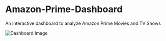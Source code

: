 # Amazon-Prime-Dashboard
An interactive dashboard to analyze Amazon Prime Movies and TV Shows

![Dashboard Image](https://github.com/FasihCodes/Amazon-Prime-Dashboard/assets/88656591/29838090-af23-4f95-9269-860c38e94d81)

